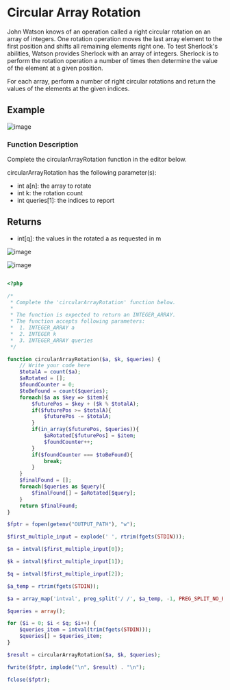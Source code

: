 # Circular Array Rotation

John Watson knows of an operation called a right circular rotation on an array of integers. One rotation operation moves the last array element to the first position and shifts all remaining elements right one. To test Sherlock's abilities, Watson provides Sherlock with an array of integers. Sherlock is to perform the rotation operation a number of times then determine the value of the element at a given position.

For each array, perform a number of right circular rotations and return the values of the elements at the given indices.

## Example

![image](https://user-images.githubusercontent.com/23621801/186743054-8b39d6de-a7d8-41d1-a00b-9e89fcddfafc.png)


### Function Description

Complete the circularArrayRotation function in the editor below.

circularArrayRotation has the following parameter(s):

* int a[n]: the array to rotate
* int k: the rotation count
* int queries[1]: the indices to report

## Returns

* int[q]: the values in the rotated a as requested in m

![image](https://user-images.githubusercontent.com/23621801/186743229-88f94000-1185-4286-91de-db61b9c66775.png)

![image](https://user-images.githubusercontent.com/23621801/186743310-596473b2-e7a5-4e19-808b-008bdcfd6422.png)


```php

<?php

/*
 * Complete the 'circularArrayRotation' function below.
 *
 * The function is expected to return an INTEGER_ARRAY.
 * The function accepts following parameters:
 *  1. INTEGER_ARRAY a
 *  2. INTEGER k
 *  3. INTEGER_ARRAY queries
 */

function circularArrayRotation($a, $k, $queries) {
    // Write your code here
    $totalA = count($a);
    $aRotated = [];
    $foundCounter = 0;
    $toBeFound = count($queries);
    foreach($a as $key => $item){
        $futurePos = $key + ($k % $totalA);
        if($futurePos >= $totalA){
            $futurePos -= $totalA;
        }
        if(in_array($futurePos, $queries)){
            $aRotated[$futurePos] = $item;
            $foundCounter++;
        }
        if($foundCounter === $toBeFound){
            break;
        }
    }
    $finalFound = [];
    foreach($queries as $query){
        $finalFound[] = $aRotated[$query];
    }
    return $finalFound;
}

$fptr = fopen(getenv("OUTPUT_PATH"), "w");

$first_multiple_input = explode(' ', rtrim(fgets(STDIN)));

$n = intval($first_multiple_input[0]);

$k = intval($first_multiple_input[1]);

$q = intval($first_multiple_input[2]);

$a_temp = rtrim(fgets(STDIN));

$a = array_map('intval', preg_split('/ /', $a_temp, -1, PREG_SPLIT_NO_EMPTY));

$queries = array();

for ($i = 0; $i < $q; $i++) {
    $queries_item = intval(trim(fgets(STDIN)));
    $queries[] = $queries_item;
}

$result = circularArrayRotation($a, $k, $queries);

fwrite($fptr, implode("\n", $result) . "\n");

fclose($fptr);


```
